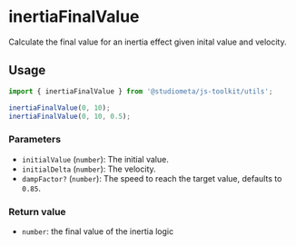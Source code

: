 # inertiaFinalValue

Calculate the final value for an inertia effect given inital value and velocity.

## Usage

```js
import { inertiaFinalValue } from '@studiometa/js-toolkit/utils';

inertiaFinalValue(0, 10);
inertiaFinalValue(0, 10, 0.5);
```

### Parameters

- `initialValue` (`number`): The initial value.
- `initialDelta` (`number`): The velocity.
- `dampFactor?` (`number`): The speed to reach the target value, defaults to `0.85`.

### Return value

- `number`: the final value of the inertia logic
